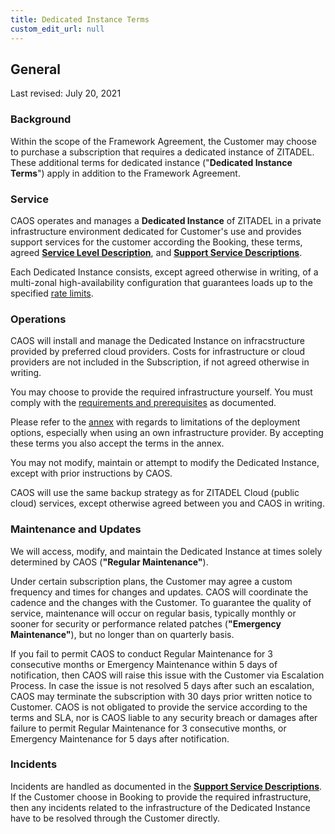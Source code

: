 ```yaml
---
title: Dedicated Instance Terms
custom_edit_url: null
--- 
```

## General

Last revised: July 20, 2021

### Background

Within the scope of the Framework Agreement, the Customer may choose to purchase a subscription that requires a dedicated instance of ZITADEL. These additional terms for dedicated instance ("**Dedicated Instance Terms**") apply in addition to the Framework Agreement.

### Service

CAOS operates and manages a **Dedicated Instance** of ZITADEL in a private infrastructure environment dedicated for Customer's use and provides support services for the customer according the Booking, these terms, agreed [**Service Level Description**](service-level-description), and [**Support Service Descriptions**](support-services).

Each Dedicated Instance consists, except agreed otherwise in writing, of a multi-zonal high-availability configuration that guarantees loads up to the specified [rate limits](rate-limit-policy#what-rate-limits-do-apply).

### Operations

CAOS will install and manage the Dedicated Instance on infracstructure provided by preferred cloud providers. Costs for infrastructure or cloud providers are not included in the Subscription, if not agreed otherwise in writing.

You may choose to provide the required infrastructure yourself. You must comply with the [requirements and prerequisites](https://docs.zitadel.ch/docs/guides/installation/managed-dedicated-instance) as documented.

Please refer to the [annex](dedicated-instance-annex) with regards to limitations of the deployment options, especially when using an own infrastructure provider. By accepting these terms you also accept the terms in the annex.

You may not modify, maintain or attempt to modify the Dedicated Instance, except with prior instructions by CAOS.

CAOS will use the same backup strategy as for ZITADEL Cloud (public cloud) services, except otherwise agreed between you and CAOS in writing.

### Maintenance and Updates

We will access, modify, and maintain the Dedicated Instance at times solely determined by CAOS (**"Regular Maintenance"**).

Under certain subscription plans, the Customer may agree a custom frequency and times for changes and updates. CAOS will coordinate the cadence and the changes with the Customer. To guarantee the quality of service, maintenance will occur on regular basis, typically monthly or sooner for security or performance related patches (**"Emergency Maintenance"**), but no longer than on quarterly basis.

If you fail to permit CAOS to conduct Regular Maintenance for 3 consecutive months or Emergency Maintenance within 5 days of notification, then CAOS will raise this issue with the Customer via Escalation Process. In case the issue is not resolved 5 days after such an escalation, CAOS may terminate the subscription with 30 days prior written notice to Customer. CAOS is not obligated to provide the service according to the terms and SLA, nor is CAOS liable to any security breach or damages after failure to permit Regular Maintenance for 3 consecutive months, or Emergency Maintenance for 5 days after notification.

### Incidents

Incidents are handled as documented in the [**Support Service Descriptions**](support-services). If the Customer choose in Booking to provide the required infrastructure, then any incidents related to the infrastructure of the Dedicated Instance have to be resolved through the Customer directly.
